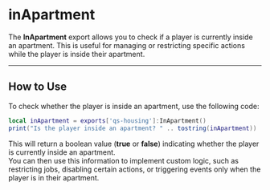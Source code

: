 # inApartment

The **InApartment** export allows you to check if a player is currently inside an apartment. This is useful for managing or restricting specific actions while the player is inside their apartment.

***

## How to Use

To check whether the player is inside an apartment, use the following code:

```lua
local inApartment = exports['qs-housing']:InApartment()
print("Is the player inside an apartment? " .. tostring(inApartment))
```

This will return a boolean value (**true** or **false**) indicating whether the player is currently inside an apartment.\
You can then use this information to implement custom logic, such as restricting jobs, disabling certain actions, or triggering events only when the player is in their apartment.
